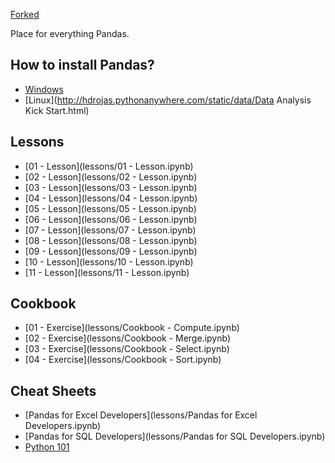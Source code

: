 [Forked](https://bitbucket.org/hrojas/learn-pandas)

Place for everything Pandas.

How to install Pandas?
-------

* [Windows](http://www.youtube.com/watch?v=g4v9_K3Rq3Y)
* [Linux](http://hdrojas.pythonanywhere.com/static/data/Data Analysis Kick Start.html)

Lessons
-------

* [01 - Lesson](lessons/01 - Lesson.ipynb)
* [02 - Lesson](lessons/02 - Lesson.ipynb)
* [03 - Lesson](lessons/03 - Lesson.ipynb)
* [04 - Lesson](lessons/04 - Lesson.ipynb)
* [05 - Lesson](lessons/05 - Lesson.ipynb)
* [06 - Lesson](lessons/06 - Lesson.ipynb)
* [07 - Lesson](lessons/07 - Lesson.ipynb)
* [08 - Lesson](lessons/08 - Lesson.ipynb)
* [09 - Lesson](lessons/09 - Lesson.ipynb)
* [10 - Lesson](lessons/10 - Lesson.ipynb)
* [11 - Lesson](lessons/11 - Lesson.ipynb)

Cookbook
---------

* [01 - Exercise](lessons/Cookbook - Compute.ipynb)
* [02 - Exercise](lessons/Cookbook - Merge.ipynb)
* [03 - Exercise](lessons/Cookbook - Select.ipynb)
* [04 - Exercise](lessons/Cookbook - Sort.ipynb)

Cheat Sheets
---------

* [Pandas for Excel Developers](lessons/Pandas for Excel Developers.ipynb)
* [Pandas for SQL Developers](lessons/Pandas for SQL Developers.ipynb)
* [Python 101](lessons/Python_101.ipynb)
